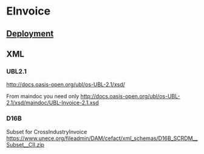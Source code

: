 # EInvoice

## [Deployment](ansible/README.md)
 
## XML

### UBL2.1

http://docs.oasis-open.org/ubl/os-UBL-2.1/xsd/

From maindoc you need only http://docs.oasis-open.org/ubl/os-UBL-2.1/xsd/maindoc/UBL-Invoice-2.1.xsd

### D16B

Subset for CrossIndustryInvoice https://www.unece.org/fileadmin/DAM/cefact/xml_schemas/D16B_SCRDM__Subset__CII.zip
